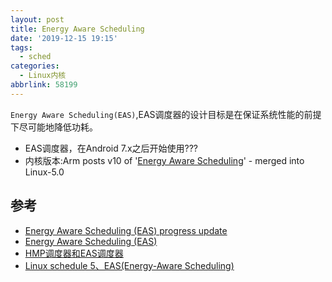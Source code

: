 ```yaml
---
layout: post
title: Energy Aware Scheduling
date: '2019-12-15 19:15'
tags:
  - sched
categories:
  - Linux内核
abbrlink: 58199
---
```


`Energy Aware Scheduling(EAS)`,EAS调度器的设计目标是在保证系统性能的前提下尽可能地降低功耗。

- EAS调度器，在Android 7.x之后开始使用???
- 内核版本:Arm posts v10 of '[Energy Aware Scheduling](https://lore.kernel.org/patchwork/cover/1020432/)' - merged into Linux-5.0

<!--more-->


## 参考

- [Energy Aware Scheduling (EAS) progress update](https://www.linaro.org/blog/energy-aware-scheduling-eas-progress-update/)
- [Energy Aware Scheduling (EAS)](https://developer.arm.com/tools-and-software/open-source-software/linux-kernel/energy-aware-scheduling)
- [HMP调度器和EAS调度器](https://blog.csdn.net/rikeyone/article/details/88342382)
- [Linux schedule 5、EAS(Energy-Aware Scheduling)](https://blog.csdn.net/pwl999/article/details/78817906)
